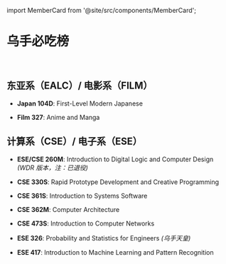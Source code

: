 import MemberCard from '@site/src/components/MemberCard';

# 乌手必吃榜

<MemberCard
    name="Weizhi"
    subtitle="作者"
    avatar="https://i.pinimg.com/736x/ff/3d/e7/ff3de7f1452cd5b93dba8bac0ac378a5.jpg"
    link="https://bgm.tv/user/wdu"
/>

<br />

## 东亚系（EALC）/ 电影系（FILM）

-   **Japan 104D**: First-Level Modern Japanese

-   **Film 327**: Anime and Manga

## 计算系（CSE）/ 电子系（ESE）

-   **ESE/CSE 260M**: Introduction to Digital Logic and Computer Design _(WDR 版本，注：已退役)_

-   **CSE 330S**: Rapid Prototype Development and Creative Programming

-   **CSE 361S**: Introduction to Systems Software

-   **CSE 362M**: Computer Architecture

-   **CSE 473S**: Introduction to Computer Networks

-   **ESE 326**: Probability and Statistics for Engineers _(乌手天皇)_

-   **ESE 417**: Introduction to Machine Learning and Pattern Recognition
